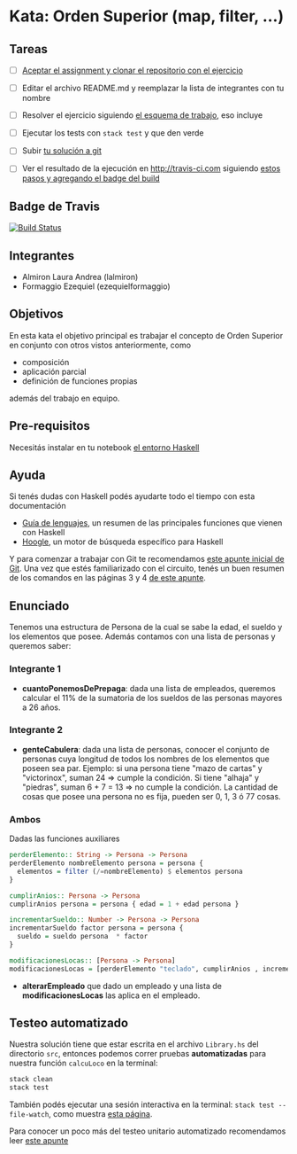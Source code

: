 # Kata: Orden Superior (map, filter, ...)

## Tareas

- [ ] [Aceptar el assignment y clonar el repositorio con el ejercicio](https://github.com/pdep-utn/enunciados-miercoles-noche/blob/master/pages/katas/katas-guia.md)
- [ ] Editar el archivo README.md y reemplazar la lista de integrantes con tu nombre
- [ ] Resolver el ejercicio siguiendo [el esquema de trabajo](https://github.com/pdep-utn/enunciados-miercoles-noche/blob/master/pages/haskell/trabajo.md), eso incluye
- [ ] Ejecutar los tests con `stack test` y que den verde
- [ ] Subir [tu solución a git](https://github.com/pdep-utn/enunciados-miercoles-noche/blob/master/pages/git/resolverConflictos.md)
- [ ] Ver el resultado de la ejecución en http://travis-ci.com siguiendo [estos pasos y agregando el badge del build](https://github.com/pdep-utn/enunciados-miercoles-noche/blob/master/pages/katas/kata-ci-travis.md)


## Badge de Travis

[![Build Status](https://travis-ci.com/pdep-mn-utn/kata-03-funcional-primavera-0.svg?token=7zzBtZipH2kXWuhfRdUe&branch=master)](https://travis-ci.com/pdep-mn-utn/kata-03-funcional-primavera-0)

## Integrantes

- Almiron Laura Andrea (lalmiron)
- Formaggio Ezequiel (ezequielformaggio)
  
## Objetivos

En esta kata el objetivo principal es trabajar el concepto de Orden Superior en conjunto con otros vistos anteriormente, como

- composición
- aplicación parcial
- definición de funciones propias

además del trabajo en equipo.

## Pre-requisitos

Necesitás instalar en tu notebook [el entorno Haskell](https://github.com/pdep-utn/enunciados-miercoles-noche/blob/master/pages/haskell/entorno.md)

## Ayuda

Si tenés dudas con Haskell podés ayudarte todo el tiempo con esta documentación

- [Guía de lenguajes](https://docs.google.com/document/d/1oJ-tyQJoBtJh0kFcsV9wSUpgpopjGtoyhJdPUdjFIJQ/edit?usp=sharing), un resumen de las principales funciones que vienen con Haskell
- [Hoogle](https://www.haskell.org/hoogle/), un motor de búsqueda específico para Haskell

Y para comenzar a trabajar con Git te recomendamos [este apunte inicial de Git](https://docs.google.com/document/d/1ozqfYCwt-37stynmgAd5wJlNOFKWYQeIZoeqXpAEs0I/edit). Una vez que estés familiarizado con el circuito, tenés un buen resumen de los comandos en las páginas 3 y 4 [de este apunte](https://docs.google.com/document/d/147cqUY86wWVoJ86Ce0NoX1R78CwoCOGZtF7RugUvzFg/edit#).

## Enunciado

Tenemos una estructura de Persona de la cual se sabe la edad, el sueldo y los elementos que posee. Además contamos con una lista de personas y queremos saber:

### Integrante 1

- **cuantoPonemosDePrepaga**: dada una lista de empleados, queremos calcular el 11% de la sumatoria de los sueldos de las personas mayores a 26 años.

### Integrante 2

- **genteCabulera**: dada una lista de personas, conocer el conjunto de personas cuya longitud de todos los nombres de los elementos que poseen sea par. Ejemplo: si una persona tiene "mazo de cartas" y "victorinox", suman 24 => cumple la condición. Si tiene "alhaja" y "piedras", suman 6 + 7 = 13 => no cumple la condición. La cantidad de cosas que posee una persona no es fija, pueden ser 0, 1, 3 ó 77 cosas.

### Ambos

Dadas las funciones auxiliares 

```haskell
perderElemento:: String -> Persona -> Persona
perderElemento nombreElemento persona = persona {
  elementos = filter (/=nombreElemento) $ elementos persona
}

cumplirAnios:: Persona -> Persona
cumplirAnios persona = persona { edad = 1 + edad persona }

incrementarSueldo:: Number -> Persona -> Persona
incrementarSueldo factor persona = persona { 
  sueldo = sueldo persona  * factor
}

modificacionesLocas:: [Persona -> Persona]
modificacionesLocas = [perderElemento "teclado", cumplirAnios , incrementarSueldo 1.2]
```

- **alterarEmpleado** que dado un empleado y una lista de **modificacionesLocas** las aplica en el empleado.


## Testeo automatizado

Nuestra solución tiene que estar escrita en el archivo `Library.hs` del directorio `src`, entonces podemos correr pruebas **automatizadas** para nuestra función `calcuLoco` en la terminal:

```bash
stack clean
stack test
```

También podés ejecutar una sesión interactiva en la terminal: `stack test --file-watch`, como muestra [esta página](https://github.com/pdep-utn/enunciados-miercoles-noche/blob/master/pages/haskell/trabajo.md).

Para conocer un poco más del testeo unitario automatizado recomendamos leer [este apunte](https://docs.google.com/document/d/17EPSZSw7oY_Rv2VjEX2kMZDFklMOcDVVxyve9HSG0mE/edit#)
